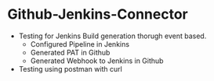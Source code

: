 # Github-Jenkins-Connector
- Testing for Jenkins Build generation thorugh event based.
  - Configured Pipeline in Jenkins
  - Generated PAT in Github
  - Generated Webhook to Jenkins in Github
- Testing using postman with curl
